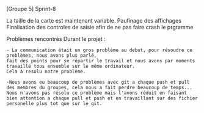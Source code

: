 [Groupe 5] Sprint-8

La taille de la carte est maintenant variable.
Paufinage des affichages
Finalisation des controles de saisie afin de ne pas faire crash le prgramme

Problèmes rencontrés Durant le projet : 

	- La communication était un gros problème au debut, pour résoudre ce problèmes, nous avons plus parlé,
	fait des points pour se répartir le travail et nous avons par moments travaillé tous ensemble sur le même ordinateur. 
	Cela à resolu notre problème.
	
	-Nous avons eu beaucoup de problèmes avec git a chaque push et pull des membres du groupes, cela nous a fait perdre beaucoup de temps...
	Nous n'avons pas résolu ce problème mais l'avons réduit en faisant bien attention a chaque pull et push et en travaillant sur des fichier personelle plus tot que sur le git.